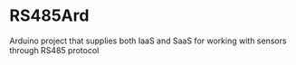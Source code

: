 # RS485Ard
Arduino project that supplies both IaaS and SaaS for working with sensors through RS485 protocol
